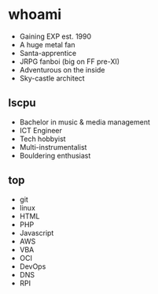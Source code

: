 # whoami
* Gaining EXP est. 1990
* A huge metal fan
* Santa-apprentice
* JRPG fanboi (big on FF pre-XI)
* Adventurous on the inside
* Sky-castle architect

## lscpu
* Bachelor in music & media management
* ICT Engineer
* Tech hobbyist
* Multi-instrumentalist
* Bouldering enthusiast

## top
* git
* linux
* HTML
* PHP
* Javascript
* AWS
* VBA
* OCI
* DevOps
* DNS
* RPI

